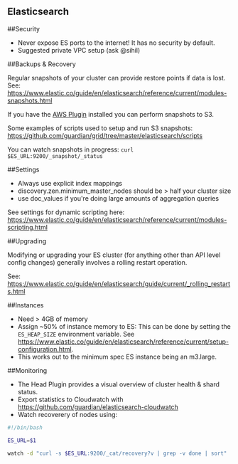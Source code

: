Elasticsearch
-------------

##Security

- Never expose ES ports to the internet! It has no security by default.
- Suggested private VPC setup (ask @sihil)

##Backups & Recovery

Regular snapshots of your cluster can provide restore points if data is lost.  See: https://www.elastic.co/guide/en/elasticsearch/reference/current/modules-snapshots.html

If you have the [AWS Plugin](https://github.com/elastic/elasticsearch-cloud-aws) installed you can perform snapshots to S3.

Some examples of scripts used to setup and run S3 snapshots: https://github.com/guardian/grid/tree/master/elasticsearch/scripts

You can watch snapshots in progress: `curl $ES_URL:9200/_snapshot/_status`

##Settings

 * Always use explicit index mappings
 * discovery.zen.minimum_master_nodes should be > half your cluster size
 * use doc_values if you're doing large amounts of aggregation queries

See settings for dynamic scripting here: https://www.elastic.co/guide/en/elasticsearch/reference/current/modules-scripting.html 


##Upgrading

Modifying or upgrading your ES cluster (for anything other than API level config changes) generally involves a rolling restart operation.

See: https://www.elastic.co/guide/en/elasticsearch/guide/current/_rolling_restarts.html

##Instances

- Need > 4GB of memory
- Assign ~50% of instance memory to ES: This can be done by setting the `ES_HEAP_SIZE` environment variable. See https://www.elastic.co/guide/en/elasticsearch/reference/current/setup-configuration.html.
- This works out to the minimum spec ES instance being an m3.large.

##Monitoring

- The Head Plugin provides a visual overview of cluster health & shard status.
- Export statistics to Cloudwatch with https://github.com/guardian/elasticsearch-cloudwatch
- Watch recoverery of nodes using:
```sh
#!/bin/bash

ES_URL=$1

watch -d "curl -s $ES_URL:9200/_cat/recovery?v | grep -v done | sort"
```
